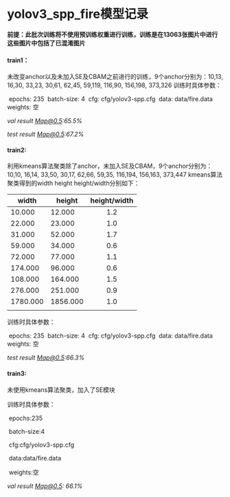 # yolov3_spp_fire模型记录

**前提：此批次训练将不使用预训练权重进行训练，训练是在13063张图片中进行 这些图片中包括了已混淆图片**

#### train1：

   未改变anchor以及未加入SE及CBAM之前进行的训练，9个anchor分别为：10,13,  16,30,  33,23,  30,61,  62,45,  59,119,  116,90,  156,198,  373,326
   训练时具体参数：

​                   epochs: 235
​                   batch-size: 4
​                   cfg: cfg/yolov3-spp.cfg
​                   data: data/fire.data
​                   weights: 空

*val result   Map@0.5:65.5%*

*test result Map@0.5:67.2%*

#### train2:

   利用kmeans算法聚类除了anchor，未加入SE及CBAM，9个anchor分别为：10,10,  16,14,  33,50,  30,17,  62,66,  59,35,  116,194,  156,163,  373,447
   kmeans算法聚类得到的width height height/width分别如下：

| width    | height   | height/width |
| -------- | -------- | :----------: |
| 10.000   | 12.000   |     1.2      |
| 22.000   | 23.000   |     1.0      |
| 31.000   | 52.000   |     1.7      |
| 59.000   | 34.000   |     0.6      |
| 72.000   | 77.000   |     1.1      |
| 174.000  | 96.000   |     0.6      |
| 108.000  | 164.000  |     1.5      |
| 276.000  | 251.000  |     0.9      |
| 1780.000 | 1856.000 |     1.0      |
|          |          |              |

 训练时具体参数：

​                   epochs: 235
​                   batch-size: 4
​                   cfg: cfg/yolov3-spp.cfg
​                   data: data/fire.data
​                   weights: 空

*test result Map@0.5:66.3%*

#### train3:

 未使用kmeans算法聚类，加入了SE模块

训练时具体参数：

​                epochs:235

​                batch-size:4       

​                cfg:cfg/yolov3-spp.cfg

​                data:data/fire.data

​                weights:空

*val result Map@0.5: 66.1%*

